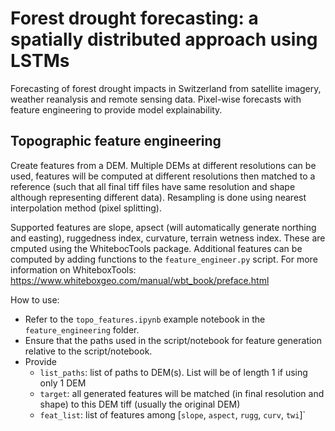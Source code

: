 # Forest drought forecasting: a spatially distributed approach using LSTMs
Forecasting of forest drought impacts in Switzerland from satellite imagery, weather reanalysis and remote sensing data. Pixel-wise forecasts with feature engineering to provide model explainability.


## Topographic feature engineering

Create features from a DEM. Multiple DEMs at different resolutions can be used, features will be computed at different resolutions then matched to a reference (such that all final tiff files have same resolution and shape although representing different data). Resampling is done using nearest interpolation method (pixel splitting).

Supported features are slope, apsect (will automatically generate northing and easting), ruggedness index, curvature, terrain wetness index. These are cmputed using the WhitebocTools package. Additional features can be computed by adding functions to the `feature_engineer.py` script. For more information on WhiteboxTools: https://www.whiteboxgeo.com/manual/wbt_book/preface.html

How to use:
- Refer to the `topo_features.ipynb` example notebook in the `feature_engineering` folder.
- Ensure that the paths used in the script/notebook for feature generation relative to the script/notebook.
- Provide
  - `list_paths`: list of paths to DEM(s). List will be of length 1 if using only 1 DEM
  - `target`: all generated features will be matched (in final resolution and shape) to this DEM tiff (usually the original DEM)
  - `feat_list`: list of features among [`slope`, `aspect`, `rugg`, `curv`, `twi`]`




